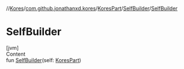 //[Kores](../../../index.md)/[com.github.jonathanxd.kores](../../index.md)/[KoresPart](../index.md)/[SelfBuilder](index.md)/[SelfBuilder](-self-builder.md)



# SelfBuilder  
[jvm]  
Content  
fun [SelfBuilder](-self-builder.md)(self: [KoresPart](../index.md))  



